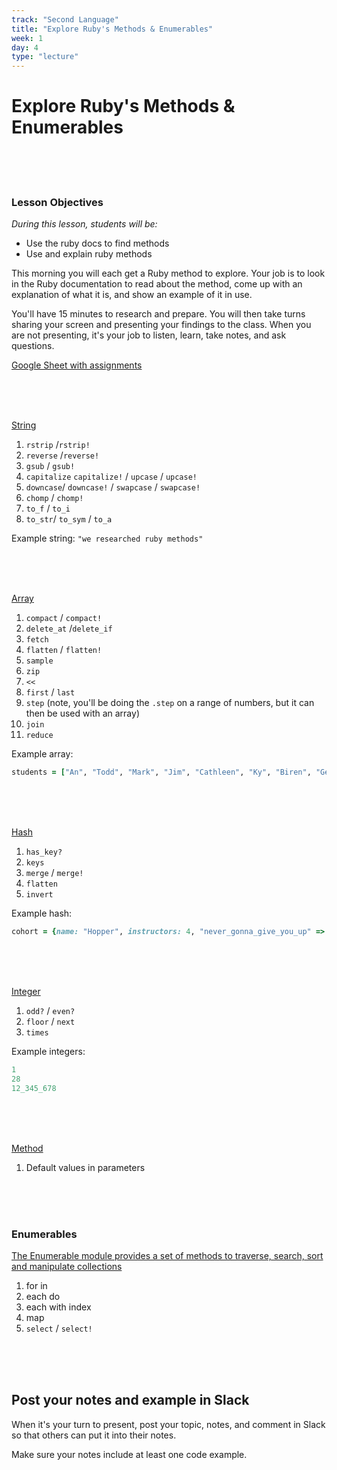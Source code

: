 ```yaml
---
track: "Second Language"
title: "Explore Ruby's Methods & Enumerables"
week: 1
day: 4
type: "lecture"
---
```



# Explore Ruby's Methods & Enumerables

<br>
<br>
<br>

### Lesson Objectives
_During this lesson, students will be:_
- Use the ruby docs to find methods
- Use and explain ruby methods


This morning you will each get a Ruby method to explore. Your job is to look in the Ruby documentation to read about the method, come up with an explanation of what it is, and show an example of it in use.

You'll have 15 minutes to research and prepare. You will then take turns sharing your screen and presenting your findings to the class. When you are not presenting, it's your job to listen, learn, take notes, and ask questions.

[Google Sheet with assignments](https://docs.google.com/spreadsheets/d/1dQCXdrgUsIj509Xha1XZdAYh8CUFXdRyNsZPiHSIJ4w/edit#gid=0)

<br>
<br>
<br>

[String](http://ruby-doc.org/core-2.5.5/String.html)

1. `rstrip` /`rstrip!`
2. `reverse` /`reverse!`
3. `gsub` / `gsub!`
4. `capitalize` `capitalize!` / `upcase` / `upcase!`
5. `downcase`/ `downcase!` / `swapcase` / `swapcase!`
6. `chomp` / `chomp!`
7. `to_f` / `to_i`
8. `to_str`/ `to_sym` / `to_a`

Example string: `"we researched ruby methods"`

<br>
<br>
<br>

[Array](http://ruby-doc.org/core-2.5.5/Array.html)

1. `compact` / `compact!`
1. `delete_at` /`delete_if`
1. `fetch`
1. `flatten` / `flatten!`
1. `sample`
1. `zip`
1. `<<`
1. `first` / `last`
1. `step` (note, you'll be doing the `.step` on a range of numbers, but it can then be used with an array)
1. `join`
1. `reduce`

Example array:
```ruby
students = ["An", "Todd", "Mark", "Jim", "Cathleen", "Ky", "Biren", "Geraldine", "Hanna", "Dylan", "Sheila", "Charles", "Soniya", "Jerrica", "Ellen", "Lenin", "Adam", "Stanley", "Matthew", "Anthony", "Joe", "Emily", "Amanda"]
```


<br>
<br>
<br>

[Hash](http://ruby-doc.org/core-2.5.5/Hash.html)

1. `has_key?`
1. `keys`
1. `merge` / `merge!`
1. `flatten`
1. `invert`

Example hash:
```ruby
cohort = {name: "Hopper", instructors: 4, "never_gonna_give_you_up" => "favorite song", most_played_song: "Freebird", instructors: ["Matt", "Thom", "Karolin", "Kristyn"], 100 => 200}
```

<br>
<br>
<br>


[Integer](http://ruby-doc.org/core-2.5.5/Integer.html)

1. `odd?` / `even?`
1. `floor` / `next`
1. `times`

Example integers:
```ruby
1
28
12_345_678
```

<br>
<br>
<br>

[Method](http://www.skorks.com/2009/08/method-arguments-in-ruby/)
1. Default values in parameters

<br>
<br>
<br>

### Enumerables

[The Enumerable module provides a set of methods to traverse, search, sort and manipulate collections](http://ruby.bastardsbook.com/chapters/enumerables/)
1. for in
1. each do
1. each with index
1. map
1. `select` / `select!`

<br>
<br>
<br>



## Post your notes and example in Slack

When it's your turn to present, post your topic, notes, and comment in Slack so that others can put it into their notes. 


Make sure your notes include at least one code example.

<br>
<br>
<br>

